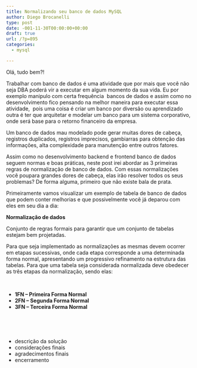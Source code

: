 ```yaml
---
title: Normalizando seu banco de dados MySQL
author: Diego Brocanelli
type: post
date: -001-11-30T00:00:00+00:00
draft: true
url: /?p=895
categories:
  - mysql

---
```


  Olá, tudo bem?!



  Trabalhar com banco de dados é uma atividade que por mais que você não seja DBA poderá vir a executar em algum momento da sua vida. Eu por exemplo manipulo com certa frequência  bancos de dados e assim como no desenvolvimento fico pensando na melhor maneira para executar essa atividade,  pois uma coisa é criar um banco por diversão ou aprendizado outra é ter que arquitetar e modelar um banco para um sistema corporativo, onde será base para o retorno financeiro da empresa.



  Um banco de dados mau modelado pode gerar muitas dores de cabeça, registros duplicados, registros imprecisos, gambiarras para obtenção das informações, alta complexidade para manutenção entre outros fatores.



  Assim como no desenvolvimento backend e frontend banco de dados seguem normas e boas práticas, neste post irei abordar as 3 primeiras regras de normalização de banco de dados. Com essas normalizações você poupara grandes dores de cabeça, elas irão resolver todos os seus problemas? De forma alguma, primeiro que não existe bala de prata.



  Primeiramente vamos visualizar um exemplo de tabela de banco de dados que podem conter melhorias e que possivelmente você já deparou com eles em seu dia a dia:


**Normalização de dados**


  Conjunto de regras formais para garantir que um conjunto de tabelas estejam bem projetadas.



  Para que seja implementado as normalizações as mesmas devem ocorrer em etapas sucessivas, onde cada etapa corresponde a uma determinada forma normal, apresentando um progressivo refinamento na estrutura das tabelas. Para que uma tabela seja considerada normalizada deve obedecer as três etapas da normalização, sendo elas:


&nbsp;

  * **1FN &#8211; Primeira Forma Normal**
  * **2FN &#8211; Segunda Forma Normal**
  * **3FN &#8211; Terceira Forma Normal**

&nbsp;

&nbsp;

  * descrição da solução
  * considerações finais
  * agradecimentos finais
  * encerramento